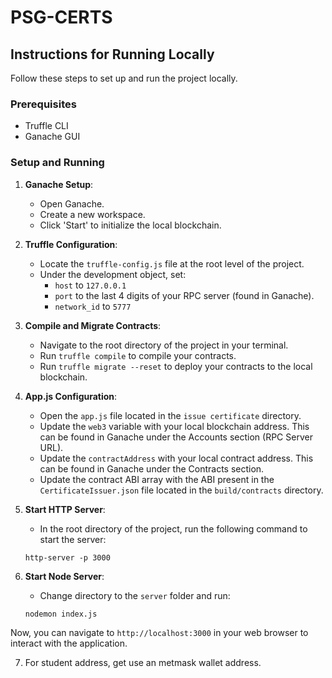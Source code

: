 # PSG-CERTS

## Instructions for Running Locally

Follow these steps to set up and run the project locally.

### Prerequisites
- Truffle CLI
- Ganache GUI

### Setup and Running

1. **Ganache Setup**:
    - Open Ganache.
    - Create a new workspace.
    - Click 'Start' to initialize the local blockchain.

2. **Truffle Configuration**:
    - Locate the `truffle-config.js` file at the root level of the project.
    - Under the development object, set:
        - `host` to `127.0.0.1`
        - `port` to the last 4 digits of your RPC server (found in Ganache).
        - `network_id` to `5777`

3. **Compile and Migrate Contracts**:
    - Navigate to the root directory of the project in your terminal.
    - Run `truffle compile` to compile your contracts.
    - Run `truffle migrate --reset` to deploy your contracts to the local blockchain.

4. **App.js Configuration**:
    - Open the `app.js` file located in the `issue certificate` directory.
    - Update the `web3` variable with your local blockchain address. This can be found in Ganache under the Accounts section (RPC Server URL).
    - Update the `contractAddress` with your local contract address. This can be found in Ganache under the Contracts section.
    - Update the contract ABI array with the ABI present in the `CertificateIssuer.json` file located in the `build/contracts` directory.

5. **Start HTTP Server**:
    - In the root directory of the project, run the following command to start the server:
    ```
    http-server -p 3000
    ```

6. **Start Node Server**:
    - Change directory to the `server` folder and run:
    ```
    nodemon index.js
    ```

Now, you can navigate to `http://localhost:3000` in your web browser to interact with the application.

7. For student address, get use an metmask wallet address.
                                                                                        
                                                                                    



